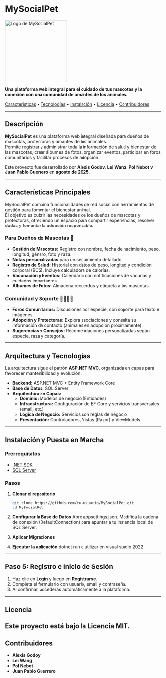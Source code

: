 # MySocialPet

  <img src="https://i.imgur.com/8a3n3tC.png" alt="Logo de MySocialPet" width="200"/>

  <strong>Una plataforma web integral para el cuidado de tus mascotas y la conexión con una comunidad de amantes de los animales.</strong>

  <a href="#características-principales">Características</a> •
  <a href="#arquitectura-y-tecnologías">Tecnologías</a> •
  <a href="#instalación-y-puesta-en-marcha">Instalación</a> •
  <a href="#licencia">Licencia</a> •
  <a href="#contribuidores">Contribuidores</a>

---

## Descripción

**MySocialPet** es una plataforma web integral diseñada para dueños de mascotas, protectoras y amantes de los animales.  
Permite registrar y administrar toda la información de salud y bienestar de las mascotas, crear álbumes de fotos, organizar eventos, participar en foros comunitarios y facilitar procesos de adopción.  

Este proyecto fue desarrollado por **Alexis Godoy, Lei Wang, Pol Nebot y Juan Pablo Guerrero** en **agosto de 2025**.

---

## Características Principales

MySocialPet combina funcionalidades de red social con herramientas de gestión para fomentar el bienestar animal.  
El objetivo es cubrir las necesidades de los dueños de mascotas y protectoras, ofreciendo un espacio para compartir experiencias, resolver dudas y fomentar la adopción responsable.

### Para Dueños de Mascotas 🐾
- **Gestión de Mascotas:** Registro con nombre, fecha de nacimiento, peso, longitud, género, foto y raza.  
- **Notas personalizadas** para un seguimiento detallado.  
- **Registro de Salud:** Historial con datos de peso, longitud y condición corporal (BCS). Incluye calculadora de calorías.  
- **Vacunación y Eventos:** Calendario con notificaciones de vacunas y cuidados importantes.  
- **Álbumes de Fotos:** Almacena recuerdos y etiqueta a tus mascotas.  

### Comunidad y Soporte 👨‍👩‍👧‍👦
- **Foros Comunitarios:** Discusiones por especie, con soporte para texto e imágenes.  
- **Adopción y Protectoras:** Explora asociaciones y consulta su información de contacto (animales en adopción próximamente).  
- **Sugerencias y Consejos:** Recomendaciones personalizadas según especie, raza y categoría.  

---

## Arquitectura y Tecnologías

La arquitectura sigue el patrón **ASP.NET MVC**, organizada en capas para favorecer mantenibilidad y evolución.

- **Backend:** ASP.NET MVC + Entity Framework Core  
- **Base de Datos:** SQL Server  
- **Arquitectura en Capas:**  
  - **Dominio:** Modelos de negocio (Entidades)  
  - **Infraestructura:** Configuración de EF Core y servicios transversales (email, etc.)  
  - **Lógica de Negocio:** Servicios con reglas de negocio  
  - **Presentación:** Controladores, Vistas (Razor) y ViewModels  

---

## Instalación y Puesta en Marcha

### Prerrequisitos
- [.NET SDK](https://dotnet.microsoft.com/en-us/download)
- [SQL Server](https://www.microsoft.com/es-es/sql-server)

### Pasos

1. **Clonar el repositorio**
   ```bash
   git clone https://github.com/tu-usuario/MySocialPet.git
   cd MySocialPet
   
2. **Configurar la Base de Datos**
Abre appsettings.json.
Modifica la cadena de conexión (DefaultConnection) para apuntar a tu instancia local de SQL Server.

3. **Aplicar Migraciones**

4. **Ejecutar la aplicación**
dotnet run o utilizar en visual studio 2022

---

## Paso 5: **Registro e Inicio de Sesión**

1. Haz clic en **Login** y luego en **Registrarse**.  
2. Completa el formulario con usuario, email y contraseña.  
3. Al confirmar, accederás automáticamente a la plataforma.
---
## Licencia

Este proyecto está bajo la **Licencia MIT**.  
---
## Contribuidores

- **Alexis Godoy**  
- **Lei Wang**  
- **Pol Nebot**  
- **Juan Pablo Guerrero**
